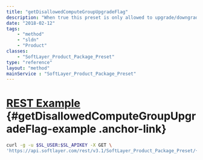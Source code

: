 ```yaml
---
title: "getDisallowedComputeGroupUpgradeFlag"
description: "When true this preset is only allowed to upgrade/downgrade to other presets in the same compute family."
date: "2018-02-12"
tags:
    - "method"
    - "sldn"
    - "Product"
classes:
    - "SoftLayer_Product_Package_Preset"
type: "reference"
layout: "method"
mainService : "SoftLayer_Product_Package_Preset"
---
```


# [REST Example](#getDisallowedComputeGroupUpgradeFlag-example) <a href="/article/rest/"><i class="fas fa-question"></i></a> {#getDisallowedComputeGroupUpgradeFlag-example .anchor-link} 
```bash
curl -g -u $SL_USER:$SL_APIKEY -X GET \
'https://api.softlayer.com/rest/v3.1/SoftLayer_Product_Package_Preset/{SoftLayer_Product_Package_PresetID}/getDisallowedComputeGroupUpgradeFlag'
```
